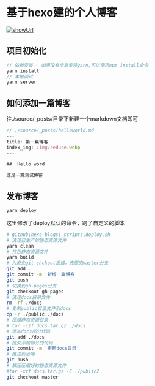 # 基于hexo建的个人博客

[ ![showUrl](https://img.shields.io/badge/%E6%BC%94%E7%A4%BA%E5%9C%B0%E5%9D%80-v0.1.0-orange.svg)](https://happydemoney.github.io/hexo-blog)

##  项目初始化

```js
// 依赖安装 - 如果没有全局安装yarn,可以使用npm install命令
yarn install
// 本地调试
yarn server
```

##  如何添加一篇博客

往./source/_posts/目录下新建一个markdown文档即可

```js
// ./source/_posts/helloworld.md
---
title: 第一篇博客
index_img: /img/reduce.webp
---

##  Hello word

这是一篇测试博客
```

##  发布博客

```js
yarn deploy
```

这里修改了deploy默认的命令，跑了自定义的脚本

```sh
# github\hexo-blogs\_scripts\deploy.sh
# 清理已生产的静态资源文件
yarn clean
# 打包静态资源文件
yarn build
# 为避免git chckout报错，先提交master分支
git add .
git commit -m '新增一篇博客'
git push
# 切换到gh-pages分支
git checkout gh-pages
# 清理docs目录文件
rm -rf ./docs
# 复制public目录文件到docs
cp -r ./public ./docs
# 压缩静态资源目录
# tar -czf docs.tar.gz ./docs
# 添加docs部分代码
git add ./docs
# 提交添加部分的代码
git commit -m '更新docs目录'
# 推送到远端
git push
# 解压压缩好的静态资源文件
#tar -xzf docs.tar.gz -C ./public2
git checkout master
```